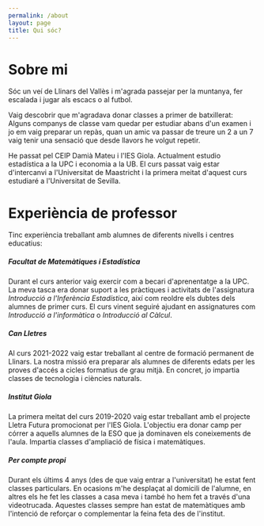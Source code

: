 ```yaml
---
permalink: /about
layout: page
title: Qui sóc?
---
```


# Sobre mi
Sóc un veí de Llinars del Vallès i m'agrada passejar per la muntanya, fer escalada i jugar als escacs o al futbol. 

Vaig descobrir que m'agradava donar classes a primer de batxillerat: Alguns companys de classe vam quedar per estudiar abans d'un examen i jo em vaig preparar un repàs, quan un amic va passar de treure un 2 a un 7 vaig tenir una sensació que desde llavors he volgut repetir.

He passat pel  CEIP Damià Mateu i l'IES Giola. Actualment estudio estadística a la UPC i economia a la UB. El curs passat vaig estar d'intercanvi a l'Universitat de Maastricht i la primera meitat d'aquest curs estudiaré a l'Universitat de Sevilla.

# Experiència de professor
Tinc experiència treballant amb alumnes de diferents nivells i centres educatius:

##### Facultat de Matemàtiques i Estadística
Durant el curs anterior vaig exercir com a becari d'aprenentatge a la UPC. La meva tasca era donar suport a les pràctiques i activitats de l'assignatura *Introducció a l'Inferència Estadística*, així com reoldre els dubtes dels alumnes de primer curs. El curs vinent seguiré ajudant en assignatures com *Introducció a l'informàtica* o *Introducció al Càlcul*.

##### Can Lletres
Al curs 2021-2022 vaig estar treballant al centre de formació permanent de Llinars. La nostra missió era preparar als alumnes de diferents edats per les proves d'accés a cicles formatius de grau mitjà. En concret, jo impartia classes de tecnologia i ciències naturals.

##### Institut Giola
La primera meitat del curs 2019-2020 vaig estar treballant amb el projecte Lletra Futura promocionat per l'IES Giola. L'objectiu era donar camp per córrer a aquells alumnes de la ESO que ja dominaven els coneixements de l'aula. Impartia classes d'ampliació de física i matemàtiques.

##### Per compte propi
Durant els últims 4 anys (des de que vaig entrar a l'universitat) he estat fent classes particulars. En ocasions m'he desplaçat al domicili de l'alumne, en altres els he fet les classes a casa meva i també ho hem fet a través d'una videotrucada. Aquestes classes sempre han estat de matemàtiques amb l'intenció de reforçar o complementar la feina feta des de l'institut. 
